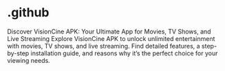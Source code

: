 # .github
Discover VisionCine APK: Your Ultimate App for Movies, TV Shows, and Live Streaming Explore VisionCine APK to unlock unlimited entertainment with movies, TV shows, and live streaming. Find detailed features, a step-by-step installation guide, and reasons why it’s the perfect choice for your viewing needs.
